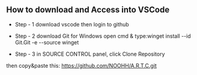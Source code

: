 ## How to download and Access into VSCode

- Step - 1
download vscode then login to github

- Step - 2
download Git for Windows
open cmd & type:winget install --id Git.Git -e --source winget

- Step - 3
in SOURCE CONTROL panel,
click Clone Repository

then copy&paste this: https://github.com/NOOHH/A.R.T.C.git













